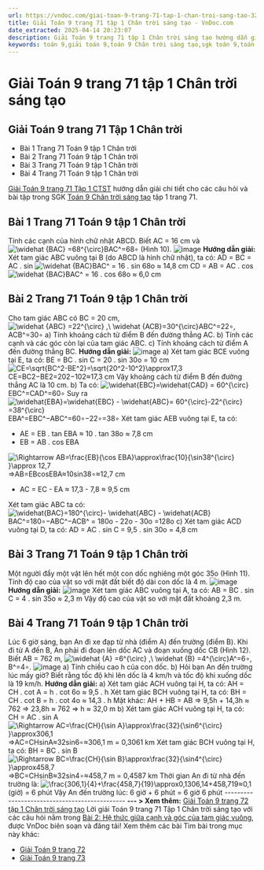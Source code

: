 ```yaml
---
url: https://vndoc.com/giai-toan-9-trang-71-tap-1-chan-troi-sang-tao-324964
title: Giải Toán 9 trang 71 tập 1 Chân trời sáng tạo - VnDoc.com
date_extracted: 2025-04-14 20:23:07
description: Giải Toán 9 trang 71 tập 1 Chân trời sáng tạo hướng dẫn giải chi tiết các câu hỏi và bài tập trong SGK Toán 9 Chân trời sáng tạo tập 1.
keywords: toán 9,giải toán 9,toán 9 Chân trời sáng tạo,sgk toán 9,toán lớp 9,toán lớp 9 Chân trời sáng tạo,sgk toán 9 Chân trời sáng tạo,toán 9 ctst,giải sgk toán 9 Chân trời sáng tạo,toán 9 Chân trời sáng tạo tập 1,giải bài tập toán 9 Chân trời sáng tạo,Hệ thức giữa cạnh và góc của tam giác vuông,toán 9 Chân trời sáng tạo tập 1 trang 71,toán 9 Chân trời trang 69,toán 9 Chân trời sáng tạo tập 1 trang 70,toán 9 trang 71,giải toán 9 trang 71,toán 9 trang 71 chân trời,giải toán 9 trang 71 chân trời
---
```


# Giải Toán 9 trang 71 tập 1 Chân trời sáng tạo
## **Giải Toán 9 trang 71 Tập 1 Chân trời**
  * Bài 1 Trang 71 Toán 9 tập 1 Chân trời
  * Bài 2 Trang 71 Toán 9 tập 1 Chân trời
  * Bài 3 Trang 71 Toán 9 tập 1 Chân trời
  * Bài 4 Trang 71 Toán 9 tập 1 Chân trời

[Giải Toán 9 trang 71 Tập 1 CTST](<https://vndoc.com/giai-toan-9-trang-71-tap-1-chan-troi-sang-tao-324964>) hướng dẫn giải chi tiết cho các câu hỏi và bài tập trong SGK [Toán 9 Chân trời sáng tạo](<https://vndoc.com/toan-9-chan-troi-sang-tao>) tập 1 trang 71.
## **Bài 1 Trang 71 Toán 9 tập 1 Chân trời**
Tính các cạnh của hình chữ nhật ABCD. Biết AC = 16 cm và ![\\widehat {BAC} =68^{\\circ}](https://i.vdoc.vn/data/image/blank.png)BAC^=68∘ \(Hình 10\).
![image](https://i.vdoc.vn/data/image/2024/07/24/638574142804278257.png)
**Hướng dẫn giải:**
Xét tam giác ABC vuông tại B \(do ABCD là hình chữ nhật\), ta có:
AD = BC = AC . sin ![\\widehat {BAC}](https://i.vdoc.vn/data/image/blank.png)BAC^
= 16 . sin 68o ≈ 14,8 cm
CD = AB = AC . cos ![\\widehat {BAC}](https://i.vdoc.vn/data/image/blank.png)BAC^
= 16 . cos 68o ≈ 6,0 cm
## **Bài 2 Trang 71 Toán 9 tập 1 Chân trời**
Cho tam giác ABC có BC = 20 cm, ![\\widehat {ABC} =22^{\\circ} ,\\ \\widehat {ACB}=30^{\\circ}](https://i.vdoc.vn/data/image/blank.png)ABC^=22∘, ACB^=30∘
a\) Tính khoảng cách từ điểm B đến đường thẳng AC.
b\) Tính các cạnh và các góc còn lại của tam giác ABC.
c\) Tính khoảng cách từ điểm A đến đường thẳng BC.
**Hướng dẫn giải:**
![image](https://i.vdoc.vn/data/image/2024/07/24/638574142803340816.png)
a\) Xét tam giác BCE vuông tại E, ta có:
BE = BC . sin C = 20 . sin 30o = 10 cm
![CE=\\sqrt{BC^2-BE^2}=\\sqrt{20^2-10^2}\\approx17,3](https://i.vdoc.vn/data/image/blank.png)CE=BC2−BE2=202−102≈17,3 cm
Vậy khoảng cách từ điểm B đến đường thẳng AC là 10 cm.
b\) Ta có: ![\\widehat{EBC}=\\widehat{CAD} = 60^{\\circ}](https://i.vdoc.vn/data/image/blank.png)EBC^=CAD^=60∘
Suy ra ![\\widehat{EBA}=\\widehat{EBC} - \\widehat{ABC}= 60^{\\circ}-22^{\\circ} =38^{\\circ}](https://i.vdoc.vn/data/image/blank.png)EBA^=EBC^−ABC^=60∘−22∘=38∘
Xét tam giác AEB vuông tại E, ta có:
  * AE = EB . tan EBA ≈ 10 . tan 38o ≈ 7,8 cm
  * EB = AB . cos EBA

![\\Rightarrow AB=\\frac{EB}{\\cos EBA}\\approx\\frac{10}{\\sin38^{\\circ} }\\approx 12,7](https://i.vdoc.vn/data/image/blank.png)⇒AB=EBcos⁡EBA≈10sin⁡38∘≈12,7 cm
  * AC = EC - EA ≈ 17,3 - 7,8 ≈ 9,5 cm

Xét tam giác ABC ta có:
![\\widehat{BAC}=180^{\\circ}-  \\widehat{ABC} - \\widehat{ACB}](https://i.vdoc.vn/data/image/blank.png)BAC^=180∘−ABC^−ACB^
= 180o \- 22o \- 30o =128o
c\) Xét tam giác ACD vuông tại D, ta có:
AD = AC . sin C = 9,5 . sin 30o = 4,8 cm
## **Bài 3 Trang 71 Toán 9 tập 1 Chân trời**
Một người đẩy một vật lên hết một con dốc nghiêng một góc 35o \(Hình 11\). Tính độ cao của vật so với mặt đất biết độ dài con dốc là 4 m.
![image](https://i.vdoc.vn/data/image/2024/07/24/638574142800997699.png)
**Hướng dẫn giải:**
![image](https://i.vdoc.vn/data/image/2024/07/24/638574142798950988.png)
Xét tam giác ABC vuông tại A, ta có:
AB = BC . sin C = 4 . sin 35o ≈ 2,3 m
Vậy độ cao của vật so với mặt đất khoảng 2,3 m.
## **Bài 4 Trang 71 Toán 9 tập 1 Chân trời**
Lúc 6 giờ sáng, bạn An đi xe đạp từ nhà \(điểm A\) đến trường \(điểm B\). Khi đi từ A đến B, An phải đi đoạn lên dốc AC và đoạn xuống dốc CB \(Hình 12\). Biết AB = 762 m, ![\\widehat {A} =6^{\\circ} ,\\ \\widehat {B} =4^{\\circ}](https://i.vdoc.vn/data/image/blank.png)A^=6∘, B^=4∘.
![image](https://i.vdoc.vn/data/image/2024/07/24/638574142796139146.png)
a\) Tính chiều cao h của con dốc.
b\) Hỏi bạn An đến trường lúc mấy giờ? Biết rằng tốc độ khi lên dốc là 4 km/h và tốc độ khi xuống dốc là 19 km/h.
**Hướng dẫn giải:**
a\) Xét tam giác ACH vuông tại H, ta có:
AH = CH . cot A = h . cot 6o ≈ 9,5 . h
Xét tam giác BCH vuông tại H, ta có:
BH = CH . cot B = h . cot 4o ≈ 14,3 . h
Mặt khác: AH + HB = AB
⇒ 9,5h + 14,3h ≈ 762
⇒ 23,8h ≈ 762
⇒ h ≈ 32,0 m
b\) Xét tam giác ACH vuông tại H, ta có:
CH = AC . sin A
![\\Rightarrow AC=\\frac{CH}{\\sin A}\\approx\\frac{32}{\\sin6^{\\circ} }\\approx306,1](https://i.vdoc.vn/data/image/blank.png)⇒AC=CHsin⁡A≈32sin⁡6∘≈306,1 m = 0,3061 km
Xét tam giác BCH vuông tại H, ta có:
BH = BC . sin B
![\\Rightarrow BC=\\frac{CH}{\\sin B}\\approx\\frac{32}{\\sin4^{\\circ} }\\approx458,7](https://i.vdoc.vn/data/image/blank.png)⇒BC=CHsin⁡B≈32sin⁡4∘≈458,7 m = 0,4587 km
Thời gian An đi từ nhà đến trường là:
![\\frac{306,1}{4}+\\frac{458,7}{19}\\approx0,1](https://i.vdoc.vn/data/image/blank.png)306,14+458,719≈0,1 \(giờ\) = 6 phút
Vậy An đến trường lúc: 6 giờ + 6 phút = 6 giờ 6 phút
\----------------------------------------------
**\--- > Xem thêm:** [Giải Toán 9 trang 72 tập 1 Chân trời sáng tạo](<https://vndoc.com/giai-toan-9-trang-72-tap-1-chan-troi-sang-tao-324969>)
Lời giải Toán 9 trang 71 Tập 1 Chân trời sáng tạo với các câu hỏi nằm trong [Bài 2: Hệ thức giữa cạnh và góc của tam giác vuông](<https://vndoc.com/giai-bai-tap-sgk-toan-lop-9-bai-4-mot-so-he-thuc-ve-canh-va-goc-trong-tam-giac-vuong-176043>), được VnDoc biên soạn và đăng tải\!
Xem thêm các bài Tìm bài trong mục này khác:
  * [Giải Toán 9 trang 72](</giai-toan-9-trang-72-tap-1-chan-troi-sang-tao-324969>)
  * [Giải Toán 9 trang 73](</giai-toan-9-trang-73-tap-1-chan-troi-sang-tao-324974>)


